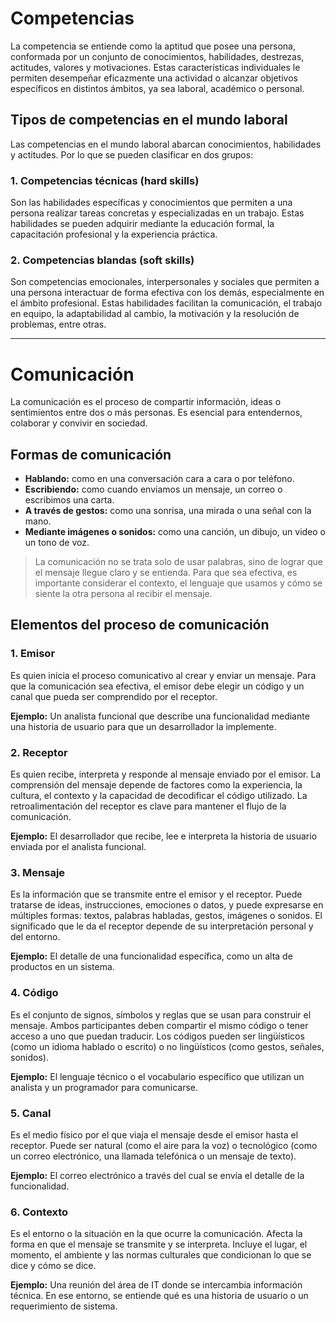 # **Competencias**

La competencia se entiende como la aptitud que posee una persona, conformada por un conjunto de conocimientos, habilidades, destrezas, actitudes, valores y motivaciones. Estas características individuales le permiten desempeñar eficazmente una actividad o alcanzar objetivos específicos en distintos ámbitos, ya sea laboral, académico o personal.

## **Tipos de competencias en el mundo laboral**

Las competencias en el mundo laboral abarcan conocimientos, habilidades y actitudes. Por lo que se pueden clasificar en dos grupos:

### 1. **Competencias técnicas (hard skills)**

Son las habilidades específicas y conocimientos que permiten a una persona realizar tareas concretas y especializadas en un trabajo. Estas habilidades se pueden adquirir mediante la educación formal, la capacitación profesional y la experiencia práctica.

### 2. **Competencias blandas (soft skills)**

Son competencias emocionales, interpersonales y sociales que permiten a una persona interactuar de forma efectiva con los demás, especialmente en el ámbito profesional. Estas habilidades facilitan la comunicación, el trabajo en equipo, la adaptabilidad al cambio, la motivación y la resolución de problemas, entre otras.

---

# **Comunicación**

La comunicación es el proceso de compartir información, ideas o sentimientos entre dos o más personas. Es esencial para entendernos, colaborar y convivir en sociedad.

## **Formas de comunicación**

- **Hablando:** como en una conversación cara a cara o por teléfono.  
- **Escribiendo:** como cuando enviamos un mensaje, un correo o escribimos una carta.  
- **A través de gestos:** como una sonrisa, una mirada o una señal con la mano.  
- **Mediante imágenes o sonidos:** como una canción, un dibujo, un video o un tono de voz.

> La comunicación no se trata solo de usar palabras, sino de lograr que el mensaje llegue claro y se entienda. Para que sea efectiva, es importante considerar el contexto, el lenguaje que usamos y cómo se siente la otra persona al recibir el mensaje.

## **Elementos del proceso de comunicación**

### 1. **Emisor**

Es quien inicia el proceso comunicativo al crear y enviar un mensaje. Para que la comunicación sea efectiva, el emisor debe elegir un código y un canal que pueda ser comprendido por el receptor.

**Ejemplo:** Un analista funcional que describe una funcionalidad mediante una historia de usuario para que un desarrollador la implemente.

### 2. **Receptor**

Es quien recibe, interpreta y responde al mensaje enviado por el emisor. La comprensión del mensaje depende de factores como la experiencia, la cultura, el contexto y la capacidad de decodificar el código utilizado. La retroalimentación del receptor es clave para mantener el flujo de la comunicación.

**Ejemplo:** El desarrollador que recibe, lee e interpreta la historia de usuario enviada por el analista funcional.

### 3. **Mensaje**

Es la información que se transmite entre el emisor y el receptor. Puede tratarse de ideas, instrucciones, emociones o datos, y puede expresarse en múltiples formas: textos, palabras habladas, gestos, imágenes o sonidos. El significado que le da el receptor depende de su interpretación personal y del entorno.

**Ejemplo:** El detalle de una funcionalidad específica, como un alta de productos en un sistema.

### 4. **Código**

Es el conjunto de signos, símbolos y reglas que se usan para construir el mensaje. Ambos participantes deben compartir el mismo código o tener acceso a uno que puedan traducir. Los códigos pueden ser lingüísticos (como un idioma hablado o escrito) o no lingüísticos (como gestos, señales, sonidos).

**Ejemplo:** El lenguaje técnico o el vocabulario específico que utilizan un analista y un programador para comunicarse.

### 5. **Canal**

Es el medio físico por el que viaja el mensaje desde el emisor hasta el receptor. Puede ser natural (como el aire para la voz) o tecnológico (como un correo electrónico, una llamada telefónica o un mensaje de texto).

**Ejemplo:** El correo electrónico a través del cual se envía el detalle de la funcionalidad.

### 6. **Contexto**

Es el entorno o la situación en la que ocurre la comunicación. Afecta la forma en que el mensaje se transmite y se interpreta. Incluye el lugar, el momento, el ambiente y las normas culturales que condicionan lo que se dice y cómo se dice.

**Ejemplo:** Una reunión del área de IT donde se intercambia información técnica. En ese entorno, se entiende qué es una historia de usuario o un requerimiento de sistema.
